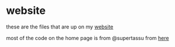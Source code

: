 # website
these are the files that are up on my [website](http://cooler9711.com)

most of the code on the home page is from @supertassu from [here](https://github.com/supertassu/supertassu.github.io/tree/4b56a3aa9cc7f9dd158ef2f01e88067a8a0e3b2c)
